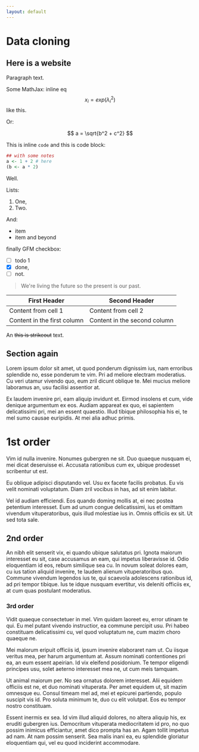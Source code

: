 ```yaml
---
layout: default
---
```

# Data cloning

## Here is a website

Paragraph text.

Some MathJax: inline eq $$ x_{i}=exp(\lambda^2_{i}) $$ like this.

Or:

$$ a = \sqrt{b^2 + c^2} $$



This is inline `code` and this is code block:

```R
## with some notes
a <- 1 + 2 # here
(b <- a * 2)
```

Well.

Lists:

1. One,
2. Two.

And:

* item
* item
  and beyond

finally GFM checkbox:

- [ ] todo 1
- [x] done,
- [ ] not.

> We're living the future so
> the present is our past.


First Header | Second Header
------------ | -------------
Content from cell 1 | Content from cell 2
Content in the first column | Content in the second column


An ~~this is strikeout~~ text.

## Section again

Lorem ipsum dolor sit amet, ut quod ponderum dignissim ius, nam erroribus splendide no, esse ponderum te vim. Pri ad meliore electram moderatius. Cu veri utamur vivendo quo, eum zril dicunt oblique te. Mei mucius meliore laboramus an, usu facilisi assentior at.

Ex laudem invenire pri, eam aliquip invidunt et. Eirmod insolens et cum, vide denique argumentum ex eos. Audiam appareat ex quo, ei sapientem delicatissimi pri, mei an essent quaestio. Illud tibique philosophia his ei, te mel sumo causae euripidis. At mei alia adhuc primis.

# 1st order

Vim id nulla invenire. Nonumes gubergren ne sit. Duo quaeque nusquam ei, mei dicat deseruisse ei. Accusata rationibus cum ex, ubique prodesset scribentur ut est.

Eu oblique adipisci disputando vel. Usu ex facete facilis probatus. Eu vis velit nominati voluptatum. Diam zril vocibus in has, ad sit enim labitur.

Vel id audiam efficiendi. Eos quando doming mollis at, ei nec postea petentium interesset. Eum ad unum congue delicatissimi, ius et omittam vivendum vituperatoribus, quis illud molestiae ius in. Omnis officiis ex sit. Ut sed tota sale.

## 2nd order

An nibh elit senserit vix, ei quando ubique salutatus pri. Ignota maiorum interesset eu sit, case accusamus an eam, qui impetus liberavisse id. Odio eloquentiam id eos, rebum similique sea cu. In novum soleat dolores eam, cu ius tation aliquid invenire, te laudem alienum vituperatoribus quo. Commune vivendum legendos ius te, qui scaevola adolescens rationibus id, ad pri tempor tibique. Ius te idque nusquam evertitur, vis deleniti officiis ex, at cum quas postulant moderatius.

### 3rd order

Vidit quaeque consectetuer in mel. Vim quidam laoreet eu, error utinam te qui. Eu mel putant vivendo instructior, ea commune percipit usu. Pri habeo constituam delicatissimi cu, vel quod voluptatum ne, cum mazim choro quaeque ne.

Mei malorum eripuit officiis id, ipsum invenire elaboraret nam ut. Cu iisque veritus mea, per harum argumentum at. Assum nominati contentiones pri ea, an eum essent apeirian. Id vix eleifend posidonium. Te tempor eligendi principes usu, solet aeterno interesset mea ne, ut cum meis tamquam.

Ut animal maiorum per. No sea ornatus dolorem interesset. Alii equidem officiis est ne, et duo nominati vituperata. Per amet equidem ut, sit mazim omnesque eu. Consul timeam mel ad, mei et epicurei partiendo, populo suscipit vis id. Pro soluta minimum te, duo cu elit volutpat. Eos eu tempor nostro constituam.

Essent inermis ex sea. Id vim illud aliquid dolores, no altera aliquip his, ex eruditi gubergren ius. Democritum vituperata mediocritatem id pro, no quo possim inimicus efficiantur, amet dico prompta has an. Agam tollit impetus ad nam. At nam possim senserit. Sea malis inani ea, eu splendide gloriatur eloquentiam qui, vel eu quod inciderint accommodare.


